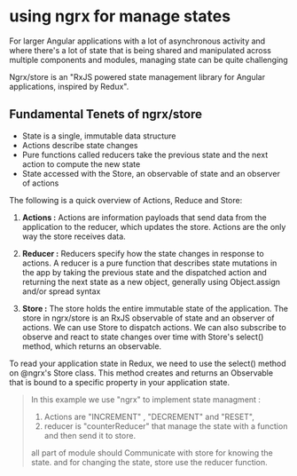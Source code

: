 # using ngrx for manage states

For larger Angular applications with a lot of asynchronous activity and where there's a lot of state that is being shared and manipulated across multiple components and modules, managing state can be quite challenging

Ngrx/store is an "RxJS powered state management library for Angular applications, inspired by Redux".

## Fundamental Tenets of ngrx/store

- State is a single, immutable data structure
- Actions describe state changes
- Pure functions called reducers take the previous state and the next action to compute the new state
- State accessed with the Store, an observable of state and an observer of actions


The following is a quick overview of Actions, Reduce and Store:

1. **Actions :**
Actions are information payloads that send data from the application to the reducer, which updates the store. Actions are the only way the store receives data.

2. **Reducer :**
Reducers specify how the state changes in response to actions. A reducer is a pure function that describes state mutations in the app by taking the previous state and the dispatched action and returning the next state as a new object, generally using Object.assign and/or spread syntax

3. **Store :**
The store holds the entire immutable state of the application. The store in ngrx/store is an RxJS observable of state and an observer of actions.
We can use Store to dispatch actions. We can also subscribe to observe and react to state changes over time with Store's select() method, which returns an observable.

To read your application state in Redux, we need to use the select() method on @ngrx's Store class. This method creates and returns an Observable that is bound to a specific property in your application state.

>In this example we use "ngrx" to implement state managment :
>
>1. Actions are "INCREMENT" , "DECREMENT" and "RESET",
>2. reducer is "counterReducer" that manage the state with a function and then send it to store. 
>
>all part of module should Communicate with store for knowing the state. and for changing the state, store use the reducer function.
